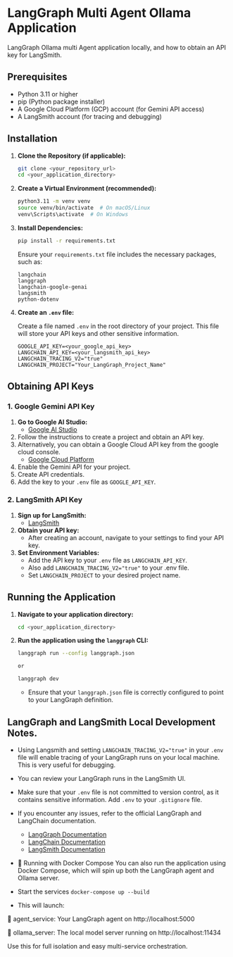 # LangGraph Multi Agent Ollama Application

LangGraph Ollama multi Agent application locally, and how to obtain an API key for LangSmith.

## Prerequisites

* Python 3.11 or higher
* pip (Python package installer)
* A Google Cloud Platform (GCP) account (for Gemini API access)
* A LangSmith account (for tracing and debugging)

## Installation

1.  **Clone the Repository (if applicable):**

    ```bash
    git clone <your_repository_url>
    cd <your_application_directory>
    ```

2.  **Create a Virtual Environment (recommended):**

    ```bash
    python3.11 -m venv venv
    source venv/bin/activate  # On macOS/Linux
    venv\Scripts\activate  # On Windows
    ```

3.  **Install Dependencies:**

    ```bash
    pip install -r requirements.txt
    ```

    Ensure your `requirements.txt` file includes the necessary packages, such as:

    ```
    langchain
    langgraph
    langchain-google-genai
    langsmith
    python-dotenv
    ```

4.  **Create an `.env` file:**

    Create a file named `.env` in the root directory of your project. This file will store your API keys and other sensitive information.

    ```
    GOOGLE_API_KEY=<your_google_api_key>
    LANGCHAIN_API_KEY=<your_langsmith_api_key>
    LANGCHAIN_TRACING_V2="true"
    LANGCHAIN_PROJECT="Your_LangGraph_Project_Name"
    ```

## Obtaining API Keys

### 1. Google Gemini API Key

1.  **Go to Google AI Studio:**
    * [Google AI Studio](https://makersuite.google.com/)
2.  Follow the instructions to create a project and obtain an API key.
3.  Alternatively, you can obtain a Google Cloud API key from the google cloud console.
    * [Google Cloud Platform](https://cloud.google.com/)
4.  Enable the Gemini API for your project.
5.  Create API credentials.
6.  Add the key to your `.env` file as `GOOGLE_API_KEY`.

### 2. LangSmith API Key

1.  **Sign up for LangSmith:**
    * [LangSmith](https://smith.langchain.com/)
2.  **Obtain your API key:**
    * After creating an account, navigate to your settings to find your API key.
3.  **Set Environment Variables:**
    * Add the API key to your `.env` file as `LANGCHAIN_API_KEY`.
    * Also add `LANGCHAIN_TRACING_V2="true"` to your .env file.
    * Set `LANGCHAIN_PROJECT` to your desired project name.

## Running the Application

1.  **Navigate to your application directory:**

    ```bash
    cd <your_application_directory>
    ```

2.  **Run the application using the `langgraph` CLI:**

    ```bash
    langgraph run --config langgraph.json

    or 

    langgraph dev
    ```

    * Ensure that your `langgraph.json` file is correctly configured to point to your LangGraph definition.

## LangGraph and LangSmith Local Development Notes.

* Using Langsmith and setting `LANGCHAIN_TRACING_V2="true"` in your `.env` file will enable tracing of your LangGraph runs on your local machine. This is very useful for debugging.
* You can review your LangGraph runs in the LangSmith UI.
* Make sure that your `.env` file is not committed to version control, as it contains sensitive information. Add `.env` to your `.gitignore` file.
* If you encounter any issues, refer to the official LangGraph and LangChain documentation.
    * [LangGraph Documentation](https://python.langchain.com/docs/langgraph)
    * [LangChain Documentation](https://python.langchain.com/docs/get_started/introduction)
    * [LangSmith Documentation](https://docs.smith.langchain.com/)


* 🐳 Running with Docker Compose
You can also run the application using Docker Compose, which will spin up both the LangGraph agent and Ollama server.

* Start the services
`docker-compose up --build`

* This will launch:

🚀 agent_service: Your LangGraph agent on http://localhost:5000

🧠 ollama_server: The local model server running on http://localhost:11434

Use this for full isolation and easy multi-service orchestration.